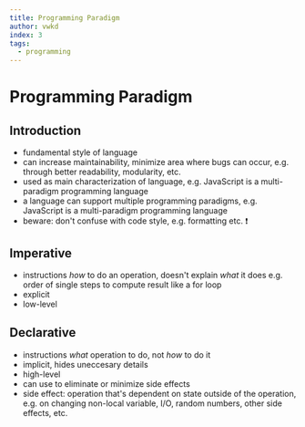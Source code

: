 ```yaml
---
title: Programming Paradigm
author: vwkd
index: 3
tags:
  - programming
---
```

# Programming Paradigm



## Introduction

- fundamental style of language
- can increase maintainability, minimize area where bugs can occur, e.g. through better readability, modularity, etc.
- used as main characterization of language, e.g. JavaScript is a multi-paradigm programming language
- a language can support multiple programming paradigms, e.g. JavaScript is a multi-paradigm programming language
- beware: don't confuse with code style, e.g. formatting etc. ❗️



## Imperative

- instructions _how_ to do an operation, doesn't explain _what_ it does e.g. order of single steps to compute result like a for loop
- explicit
- low-level



## Declarative

- instructions _what_ operation to do, not _how_ to do it
- implicit, hides uneccesary details
- high-level
- can use to eliminate or minimize side effects
- side effect: operation that's dependent on state outside of the operation, e.g. on changing non-local variable, I/O, random numbers, other side effects, etc.